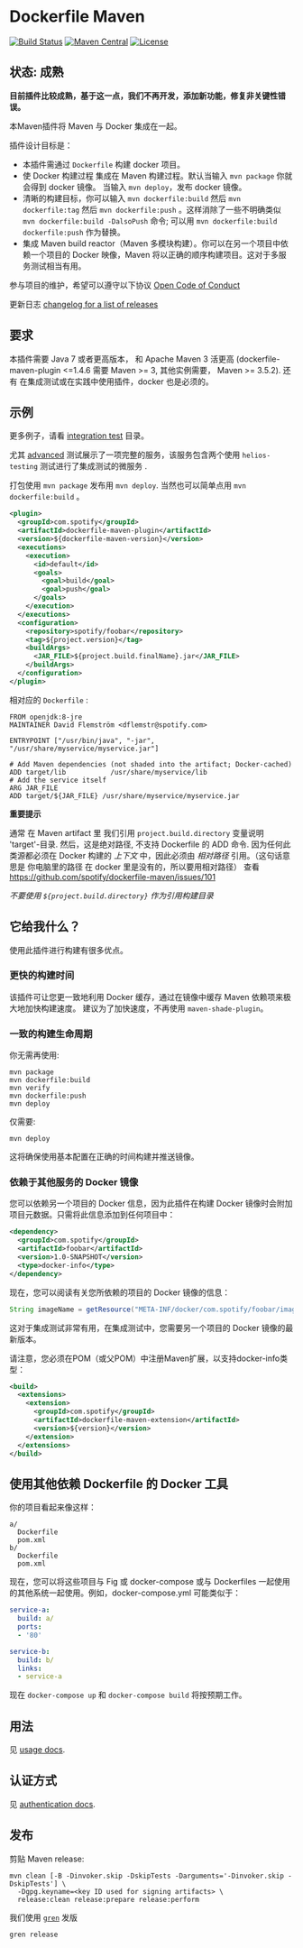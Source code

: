 # Dockerfile Maven

[![Build Status](https://travis-ci.com/spotify/dockerfile-maven.svg?branch=master)](https://travis-ci.com/spotify/dockerfile-maven)
[![Maven Central](https://img.shields.io/maven-central/v/com.spotify/dockerfile-maven.svg)](https://search.maven.org/#search%7Cga%7C1%7Cg%3A%22com.spotify%22%20dockerfile-maven)
[![License](https://img.shields.io/github/license/spotify/dockerfile-maven.svg)](LICENSE)

## 状态: 成熟
**目前插件比较成熟，基于这一点，我们不再开发，添加新功能，修复非关键性错误。**

本Maven插件将 Maven 与 Docker 集成在一起。

插件设计目标是：

  - 本插件需通过 `Dockerfile` 构建 docker 项目。
  - 使 Docker 构建过程 集成在 Maven 构建过程。默认当输入 `mvn
    package` 你就会得到 docker 镜像。 当输入 `mvn deploy`，发布 docker 镜像。
  - 清晰的构建目标，你可以输入 `mvn dockerfile:build` 然后 `mvn dockerfile:tag` 然后 `mvn dockerfile:push` 。这样消除了一些不明确类似 `mvn dockerfile:build -DalsoPush` 命令; 可以用 `mvn dockerfile:build dockerfile:push` 作为替换。
  - 集成 Maven build reactor（Maven 多模块构建）。你可以在另一个项目中依赖一个项目的 Docker 映像，Maven 将以正确的顺序构建项目。这对于多服务测试相当有用。

参与项目的维护，希望可以遵守以下协议 [Open Code of Conduct][code-of-conduct]

更新日志 [changelog for a list of releases][changelog]

[code-of-conduct]: https://github.com/spotify/code-of-conduct/blob/master/code-of-conduct.md
[changelog]: CHANGELOG.md

## 要求

本插件需要 Java 7 或者更高版本， 和 Apache Maven 3 活更高 (dockerfile-maven-plugin <=1.4.6 需要
Maven >= 3, 其他实例需要， Maven >= 3.5.2). 还有 在集成测试或在实践中使用插件，docker 也是必须的。

## 示例

更多例子，请看 [integration test](./plugin/src/it) 目录。

尤其 [advanced](./plugin/src/it/advanced) 测试展示了一项完整的服务，该服务包含两个使用 `helios-testing` 测试进行了集成测试的微服务 .

打包使用 `mvn package` 发布用 `mvn deploy`.  当然也可以简单点用 `mvn dockerfile:build` 。

```xml
<plugin>
  <groupId>com.spotify</groupId>
  <artifactId>dockerfile-maven-plugin</artifactId>
  <version>${dockerfile-maven-version}</version>
  <executions>
    <execution>
      <id>default</id>
      <goals>
        <goal>build</goal>
        <goal>push</goal>
      </goals>
    </execution>
  </executions>
  <configuration>
    <repository>spotify/foobar</repository>
    <tag>${project.version}</tag>
    <buildArgs>
      <JAR_FILE>${project.build.finalName}.jar</JAR_FILE>
    </buildArgs>
  </configuration>
</plugin>
```

相对应的 `Dockerfile` :

```
FROM openjdk:8-jre
MAINTAINER David Flemström <dflemstr@spotify.com>

ENTRYPOINT ["/usr/bin/java", "-jar", "/usr/share/myservice/myservice.jar"]

# Add Maven dependencies (not shaded into the artifact; Docker-cached)
ADD target/lib           /usr/share/myservice/lib
# Add the service itself
ARG JAR_FILE
ADD target/${JAR_FILE} /usr/share/myservice/myservice.jar
```

**重要提示**

 通常 在 Maven artifact 里 我们引用 `project.build.directory` 变量说明
'target'-目录. 然后，这是绝对路径, 不支持 Dockerfile 的 ADD 命令. 因为任何此类源都必须在 Docker 构建的 *上下文* 中，因此必须由 *相对路径* 引用。（这句话意思是 你电脑里的路径 在 docker 里是没有的，所以要用相对路径）
查看 https://github.com/spotify/dockerfile-maven/issues/101

*不要使用 `${project.build.directory}` 作为引用构建目录*

## 它给我什么？

使用此插件进行构建有很多优点。

### 更快的构建时间

该插件可让您更一致地利用 Docker 缓存，通过在镜像中缓存 Maven 依赖项来极大地加快构建速度。 建议为了加快速度，不再使用 `maven-shade-plugin`。

### 一致的构建生命周期

你无需再使用:

    mvn package
    mvn dockerfile:build
    mvn verify
    mvn dockerfile:push
    mvn deploy

仅需要:

    mvn deploy

这将确保使用基本配置在正确的时间构建并推送镜像。

### 依赖于其他服务的 Docker 镜像

您可以依赖另一个项目的 Docker 信息，因为此插件在构建 Docker 镜像时会附加项目元数据。只需将此信息添加到任何项目中：

```xml
<dependency>
  <groupId>com.spotify</groupId>
  <artifactId>foobar</artifactId>
  <version>1.0-SNAPSHOT</version>
  <type>docker-info</type>
</dependency>
```

现在，您可以阅读有关您所依赖的项目的 Docker 镜像的信息：

```java
String imageName = getResource("META-INF/docker/com.spotify/foobar/image-name");
```

这对于集成测试非常有用，在集成测试中，您需要另一个项目的 Docker 镜像的最新版本。

请注意，您必须在POM（或父POM）中注册Maven扩展，以支持docker-info类型：

```xml
<build>
  <extensions>
    <extension>
      <groupId>com.spotify</groupId>
      <artifactId>dockerfile-maven-extension</artifactId>
      <version>${version}</version>
    </extension>
  </extensions>
</build>
```

## 使用其他依赖 Dockerfile 的 Docker 工具

你的项目看起来像这样：
```
a/
  Dockerfile
  pom.xml
b/
  Dockerfile
  pom.xml
```

现在，您可以将这些项目与 Fig 或 docker-compose 或与 Dockerfiles 一起使用的其他系统一起使用。例如，docker-compose.yml 可能类似于：

```yaml
service-a:
  build: a/
  ports:
  - '80'

service-b:
  build: b/
  links:
  - service-a
```

现在 `docker-compose up` 和 `docker-compose build` 将按预期工作。


## 用法

见 [usage docs](https://github.com/spotify/dockerfile-maven/blob/master/docs/usage.md).

## 认证方式

见 [authentication docs](https://github.com/spotify/dockerfile-maven/blob/master/docs/authentication.md).

## 发布

剪贴 Maven release:

```
mvn clean [-B -Dinvoker.skip -DskipTests -Darguments='-Dinvoker.skip -DskipTests'] \
  -Dgpg.keyname=<key ID used for signing artifacts> \
  release:clean release:prepare release:perform
```

我们使用 [`gren`](https://github.com/github-tools/github-release-notes#installation) 发版

```
gren release
```
